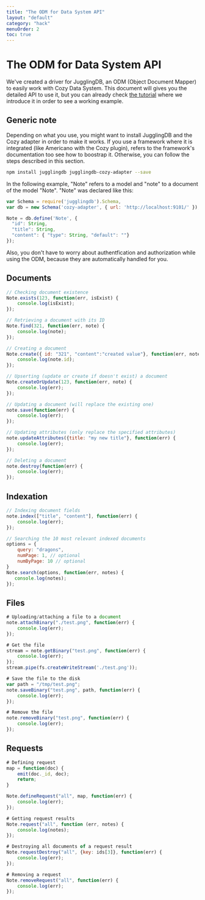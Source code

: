 ```yaml
---
title: "The ODM for Data System API"
layout: "default"
category: "hack"
menuOrder: 2
toc: true
---
```


# The ODM for Data System API

We've created a driver for JugglingDB, an ODM (Object Document Mapper) to easily work with Cozy Data System. This document will gives you the detailed API to use it, but you can already check [the tutorial](/hack/getting-started/play-with-data-system.html) where we introduce it in order to see a working example.

## Generic note
Depending on what you use, you might want to install JugglingDB and the Cozy adapter in order to make it works. If you use a framework where it is integrated (like Americano with the Cozy plugin), refers to the framework's documentation too see how to boostrap it. Otherwise, you can follow the steps described in this section.


```bash
npm install jugglingdb jugglingdb-cozy-adapter --save
```

In the following example, "Note" refers to a model and "note" to a document of the model "Note". "Note" was declared like this:
```javascript
var Schema = require('jugglingdb').Schema,
var db = new Schema('cozy-adapter', { url: 'http://localhost:9101/' });

Note = db.define('Note', {
  "id": String,
  "title": String,
  "content": { "type": String, "default": ""}
});
```

Also, you don't have to worry about authentfication and authorization while using the ODM, because they are automatically handled for you.

## Documents

```javascript
// Checking document existence
Note.exists(123, function(err, isExist) {
    console.log(isExist);
});

// Retrieving a document with its ID
Note.find(321, function(err, note) {
    console.log(note);
});

// Creating a document
Note.create({ id: "321", "content":"created value"}, function(err, note) {
    console.log(note.id);
});

// Upserting (update or create if doesn't exist) a document
Note.createOrUpdate(123, function(err, note) {
    console.log(err);
});

// Updating a document (will replace the existing one)
note.save(function(err) {
    console.log(err);
});

// Updating attributes (only replace the specified attributes)
note.updateAttributes({title: "my new title"}, function(err) {
    console.log(err);
});

// Deleting a document
note.destroy(function(err) {
    console.log(err);
});
```

## Indexation

```javascript
// Indexing document fields
note.index(["title", "content"], function(err) {
    console.log(err);
});

// Searching the 10 most relevant indexed documents
options = {
    query: "dragons",
    numPage: 1, // optional
    numByPage: 10 // optional
}
Note.search(options, function(err, notes) {
   console.log(notes);
});
```


## Files

```javascript
# Uploading/attaching a file to a document
note.attachBinary("./test.png", function(err) {
    console.log(err);
});

# Get the file
stream = note.getBinary("test.png", function(err) {
    console.log(err);
});
stream.pipe(fs.createWriteStream('./test.png'));

# Save the file to the disk
var path = "/tmp/test.png";
note.saveBinary("test.png", path, function(err) {
    console.log(err);
});

# Remove the file
note.removeBinary("test.png", function(err) {
    console.log(err);
});
```

## Requests

```javascript
# Defining request
map = function(doc) {
    emit(doc._id, doc);
    return;
}

Note.defineRequest("all", map, function(err) {
    console.log(err);
});

# Getting request results
Note.request("all", function (err, notes) {
    console.log(notes);
});

# Destroying all documents of a request result
Note.requestDestroy("all", {key: ids[3]}, function(err) {
    console.log(err);
});

# Removing a request
Note.removeRequest("all", function(err) {
    console.log(err);
});
```
